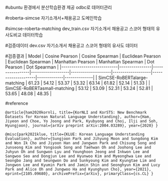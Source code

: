 
#ubuntu 
환경에서 분산학습환경 제공 odbc로 데어터관리  

#roberta-simcse
자기소개서+채용공고 도메인학습  

#simcse-roberta-matching
dev_train.csv 자기소개서  채용공고 스코어 형태의 유사도비교 데이터학습  

#검증데이터 
dev.csv  자기소개서 채용공고 스코어 형태의 유사도 데이터  

#검증결과
| Model                      | Cosine Pearson | Cosine Spearman | Euclidean Pearson | Euclidean Spearman | Manhattan Pearson | Manhattan Spearman | Dot Pearson | Dot Spearman |
|----------------------------|----------------|-----------------|-------------------|--------------------|-------------------|--------------------|-------------|--------------|
| SimCSE-RoBERTalarge-matching            | 61.23          | 54.12           | 53.37             | 53.32              | 63.14             | 61.82              | 52.14       | 51.33        |
| SimCSE-RoBERTasmall-matching  | 53.12          | 53.09           | 52.31             | 53.24              | 52.81             | 53.65              | 48.08       | 48.35        |  

#reference  

`@article{ham2020kornli,
  title={KorNLI and KorSTS: New Benchmark Datasets for Korean Natural Language Understanding},
  author={Ham, Jiyeon and Choe, Yo Joong and Park, Kyubyong and Choi, Ilji and Soh, Hyungjoon},
  journal={arXiv preprint arXiv:2004.03289},
  year={2020}
}`  


`@misc{park2021klue,
      title={KLUE: Korean Language Understanding Evaluation},
      author={Sungjoon Park and Jihyung Moon and Sungdong Kim and Won Ik Cho and Jiyoon Han and Jangwon Park and Chisung Song and Junseong Kim and Yongsook Song and Taehwan Oh and Joohong Lee and Juhyun Oh and Sungwon Lyu and Younghoon Jeong and Inkwon Lee and Sangwoo Seo and Dongjun Lee and Hyunwoo Kim and Myeonghwa Lee and Seongbo Jang and Seungwon Do and Sunkyoung Kim and Kyungtae Lim and Jongwon Lee and Kyumin Park and Jamin Shin and Seonghyun Kim and Lucy Park and Alice Oh and Jungwoo Ha and Kyunghyun Cho},
      year={2021},
      eprint={2105.09680},
      archivePrefix={arXiv},
      primaryClass={cs.CL}
}`
